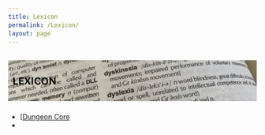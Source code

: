 ```yaml
---
title: Lexicon
permalink: /Lexicon/
layout: page
---
```

![lexicon](images/banners/lexicon.jpg)
---
- [[Dungeon Core](_Lexicon/DungeonCore.md)
- 